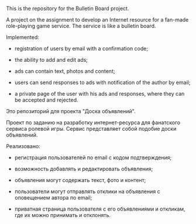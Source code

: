 This is the repository for the Bulletin Board project.

A project on the assignment to develop an Internet resource for a fan-made role-playing game service. The service is like a bulletin board.

Implemented:

- registration of users by email with a confirmation code;

- the ability to add and edit ads;

- ads can contain text, photos and content;

- users can send responses to ads with notification of the author by email;

- a private page of the user with his ads and responses, where they can be accepted and rejected.



Это репозиторий для проекта "Доска объявлений". 

Проект по заданию на разработку интернет-ресурса для фанатского сервиса ролевой игры. Сервис представляет собой подобие доски объявлений. 

Реализовано: 

- регистрация пользователей по email с кодом подтверждения; 

- возможность добавлять и редактировать объявления; 

- объявления могут содержать текст, фото и контент; 

- пользователи могут отправлять отклики на объявления с оповещением автора по email; 

- приватная страница пользователя с его объявлениями и откликам, где их можно принимать и отклонять. 
 